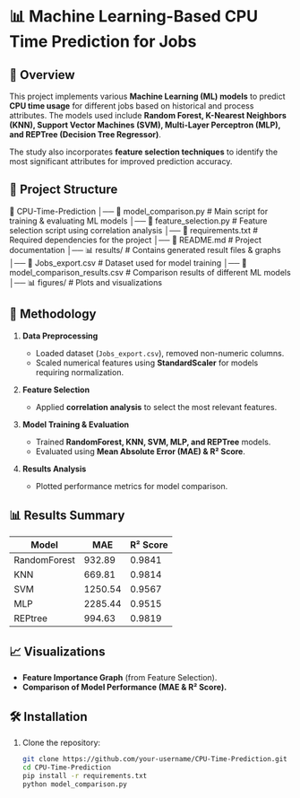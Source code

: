 # 📊 Machine Learning-Based CPU Time Prediction for Jobs

## 🚀 Overview
This project implements various **Machine Learning (ML) models** to predict **CPU time usage** for different jobs based on historical and process attributes. The models used include **Random Forest, K-Nearest Neighbors (KNN), Support Vector Machines (SVM), Multi-Layer Perceptron (MLP), and REPTree (Decision Tree Regressor)**.

The study also incorporates **feature selection techniques** to identify the most significant attributes for improved prediction accuracy.

## 📂 Project Structure
📁 CPU-Time-Prediction │── 📄 model_comparison.py # Main script for training & evaluating ML models │── 📄 feature_selection.py # Feature selection script using correlation analysis │── 📄 requirements.txt # Required dependencies for the project │── 📄 README.md # Project documentation │── 📊 results/ # Contains generated result files & graphs │── 📄 Jobs_export.csv # Dataset used for model training │── 📄 model_comparison_results.csv # Comparison results of different ML models │── 📊 figures/ # Plots and visualizations


## 📜 Methodology
1. **Data Preprocessing**
   - Loaded dataset (`Jobs_export.csv`), removed non-numeric columns.
   - Scaled numerical features using **StandardScaler** for models requiring normalization.
   
2. **Feature Selection**
   - Applied **correlation analysis** to select the most relevant features.
   
3. **Model Training & Evaluation**
   - Trained **RandomForest, KNN, SVM, MLP, and REPTree** models.
   - Evaluated using **Mean Absolute Error (MAE) & R² Score**.
   
4. **Results Analysis**
   - Plotted performance metrics for model comparison.

## 📊 Results Summary
| Model         | MAE      | R² Score |
|--------------|---------|----------|
| RandomForest | 932.89  | 0.9841   |
| KNN          | 669.81  | 0.9814   |
| SVM          | 1250.54 | 0.9567   |
| MLP          | 2285.44 | 0.9515   |
| REPtree      | 994.63  | 0.9819   |

## 📈 Visualizations
- **Feature Importance Graph** (from Feature Selection).
- **Comparison of Model Performance (MAE & R² Score).**

## 🛠 Installation
1. Clone the repository:
   ```sh
   git clone https://github.com/your-username/CPU-Time-Prediction.git
   cd CPU-Time-Prediction
   pip install -r requirements.txt
   python model_comparison.py
